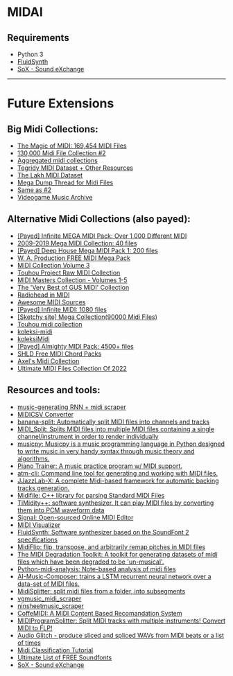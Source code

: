 # MIDAI

## Requirements

- Python 3
- [FluidSynth](https://www.fluidsynth.org/)
- [SoX - Sound eXchange](https://sox.sourceforge.net/)

<hr></hr>

# Future Extensions

## Big Midi Collections:

- [The Magic of MIDI: 169,454 MIDI Files](https://archive.org/details/themagicofmidiv1)
- [130,000 Midi File Collection #2](https://web.archive.org/web/20181218021854/https://www.reddit.com/r/WeAreTheMusicMakers/comments/3ajwe4/the_largest_midi_collection_on_the_internet/)
- [Aggregated midi collections](https://github.com/albertmeronyo/awesome-midi-sources#aggregated-collections)
- [Tegridy MIDI Dataset + Other Resources](https://github.com/asigalov61/Tegridy-MIDI-Dataset)
- [The Lakh MIDI Dataset](https://colinraffel.com/projects/lmd/)
- [Mega Dump Thread for Midi Files](https://www.reddit.com/r/LuteBot/comments/bw1xd0/mega_dump_thread_for_all_midi_files_i_could_find/)
- [Same as #2](https://www.reddit.com/r/datasets/comments/3akhxy/the_largest_midi_collection_on_the_internet/)
- [Videogame Music Archive](https://www.vgmusic.com/)

## Alternative Midi Collections (also payed):

- [[Payed] Infinite MEGA MIDI Pack: Over 1,000 Different MIDI](https://industrykits.com/Infinite-MEGA-MIDI)
- [2009-2019 Mega MIDI Collection: 40 files](https://soundcloud.com/flp-family/2009-2019-mega-midi-collection-free-midi-pack-free-flp)
- [[Payed] Deep House Mega MIDI Pack 1: 200 files](https://www.bigfishaudio.com/Deep-House-Mega-MIDI-Pack-1)
- [W. A. Production FREE MIDI Mega Pack](https://www.waproduction.com/sounds/view/free-midi-mega-pack)
- [MIDI Collection Volume 3](https://archive.org/details/midicollection3)
- [Touhou Project Raw MIDI Collection](https://archive.org/details/touhou-project-raw-midi-collection)
- [MIDI Masters Collection - Volumes 1-5](https://archive.org/details/MIDIMasters)
- [The 'Very Best of GUS MIDI' Collection](https://archive.org/details/BESTMID6)
- [Radiohead in MIDI](https://archive.org/details/radiohead-midi)
- [Awesome MIDI Sources](https://github.com/albertmeronyo/awesome-midi-sources)
- [[Payed] Infinite MIDI: 1080 files](https://www.modernproducers.com/collections/hot-products/products/infinite-midi?variant=5683324846111)
- [[Sketchy site] Mega Collection(90000 Midi Files)](http://www.muzikairas.lt/audio/karaoke-midi/1236-midi-mega-collecktion.html)
- [Touhou midi collection](https://github.com/AyHa1810/touhou-midi-collection)
- [koleksi-midi](https://github.com/dirkncl/koleksi-midi)
- [koleksiMidi](https://github.com/dirkncl/koleksiMidi)
- [[Payed] Almighty MIDI Pack: 4500+ files](https://ugritone.com/products/almighty-midi-pack-2017-2022-midi-collection)
- [SHLD Free MIDI Chord Packs](https://github.com/ldrolez/free-midi-chords)
- [Axel's Midi Collection](https://drive.google.com/file/d/1trn-CtKCEhtIcLlMVC1loMmi9tocdkHh/view)
- [Ultimate MIDI Files Collection Of 2022](https://cymatics.fm/blogs/production/midi-files)

## Resources and tools:

- [music-generating RNN + midi scraper](https://github.com/gavin-peterkin/music_composition)
- [MIDICSV Converter](https://www.fourmilab.ch/webtools/midicsv/)
- [banana-split: Automatically split MIDI files into channels and tracks](https://github.com/timwedde/banana-split)
- [MIDI_Split: Splits MIDI files into multiple MIDI files containing a single channel/instrument in order to render individually](https://github.com/TriYop/MIDI_Split)
- [musicpy: Musicpy is a music programming language in Python designed to write music in very handy syntax through music theory and algorithms. ](https://github.com/Rainbow-Dreamer/musicpy)
- [Piano Trainer: A music practice program w/ MIDI support.](https://github.com/ZaneH/piano-trainer)
- [atm-cli: Command line tool for generating and working with MIDI files. ](https://github.com/allthemusicllc/atm-cli)
- [JJazzLab-X: A complete Midi-based framework for automatic backing tracks generation.](https://github.com/jjazzboss/JJazzLab-X)
- [Midifile: C++ library for parsing Standard MIDI Files](https://midifile.sapp.org/)
- [TiMidity++: software synthesizer. It can play MIDI files by converting them into PCM waveform data](https://timidity.sourceforge.net/)
- [Signal: Open-sourced Online MIDI Editor](https://signal.vercel.app/)
- [MIDI Visualizer](https://github.com/kosua20/MIDIVisualizer)
- [FluidSynth: Software synthesizer based on the SoundFont 2 specifications](https://github.com/FluidSynth/fluidsynth)
- [MidiFlip: flip, transpose, and arbitrarily remap pitches in MIDI files](https://github.com/1j01/midiflip)
- [The MIDI Degradation Toolkit: A toolkit for generating datasets of midi files which have been degraded to be 'un-musical'.](https://github.com/JamesOwers/midi_degradation_toolkit)
- [Python-midi-analysis: Note-based analysis of midi files ](https://github.com/Cornerback24/Python-Midi-Analysis)
- [AI-Music-Composer: trains a LSTM recurrent neural network over a data-set of MIDI files. ](https://github.com/DamiPayne/AI-Music-Composer)
- [MidiSplitter: split midi files from a folder, into subsegments](https://github.com/Wally869/MidiSplitter)
- [vgmusic_midi_scraper](https://github.com/AlexPoulsen/vgmusic_midi_scraper)
- [ninsheetmusic_scraper](https://github.com/AlexPoulsen/ninsheetmusic_scraper)
- [CoffeMIDI: A MIDI Content Based Recomandation System](https://github.com/PatricioGuinle/CoffeMIDI)
- [MIDIProgramSplitter: Split MIDI tracks with multiple instruments! Convert MIDI to FLP!](https://github.com/Kermalis/MIDIProgramSplitter)
- [Audio Glitch - produce sliced and spliced WAVs from MIDI beats or a list of times](https://github.com/leegee/audio-glitch)
- [Midi Classification Tutorial](https://github.com/sandershihacker/midi-classification-tutorial)
- [Ultimate List of FREE Soundfonts](https://cymatics.fm/blogs/production/soundfonts)
- [SoX - Sound eXchange](https://sox.sourceforge.net/)
